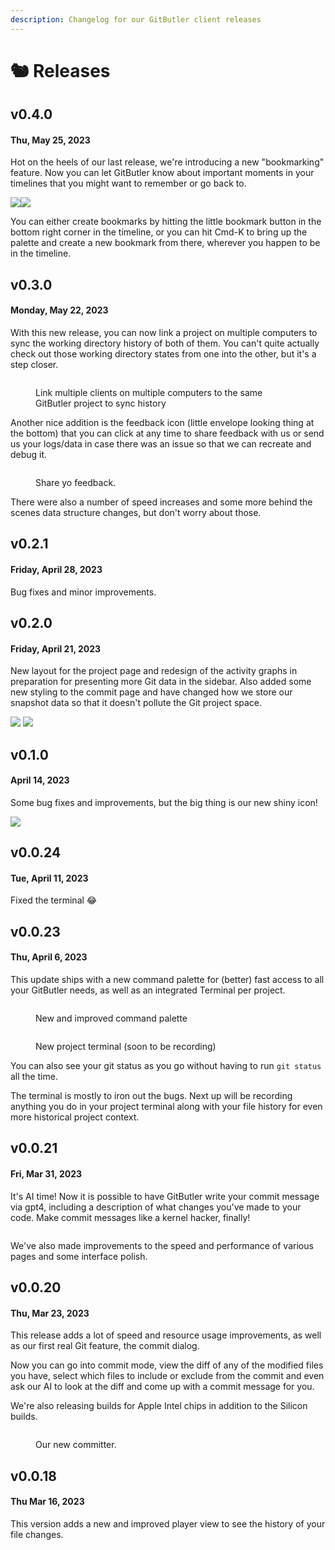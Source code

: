```yaml
---
description: Changelog for our GitButler client releases
---
```


# 🐿 Releases

## v0.4.0

#### Thu, May 25, 2023

Hot on the heels of our last release, we're introducing a new "bookmarking" feature. Now you can let GitButler know about important moments in your timelines that you might want to remember or go back to.

![](<../.gitbook/assets/CleanShot 2023-05-25 at 12.55.29@2x.png>)![](<../.gitbook/assets/CleanShot 2023-05-25 at 12.55.43@2x.png>)

You can either create bookmarks by hitting the little bookmark button in the bottom right corner in the timeline, or you can hit Cmd-K to bring up the palette and create a new bookmark from there, wherever you happen to be in the timeline.

## v0.3.0

#### Monday, May 22, 2023

With this new release, you can now link a project on multiple computers to sync the working directory history of both of them. You can't quite actually check out those working directory states from one into the other, but it's a step closer.

<figure><img src="../.gitbook/assets/CleanShot 2023-05-22 at 13.56.45@2x.png" alt=""><figcaption><p>Link multiple clients on multiple computers to the same GitButler project to sync history</p></figcaption></figure>

Another nice addition is the feedback icon (little envelope looking thing at the bottom) that you can click at any time to share feedback with us or send us your logs/data in case there was an issue so that we can recreate and debug it.

<figure><img src="../.gitbook/assets/CleanShot 2023-05-22 at 13.58.33@2x.png" alt=""><figcaption><p>Share yo feedback.</p></figcaption></figure>

There were also a number of speed increases and some more behind the scenes data structure changes, but don't worry about those.

## v0.2.1

#### Friday, April 28, 2023

Bug fixes and minor improvements.

## v0.2.0

#### Friday, April 21, 2023

New layout for the project page and redesign of the activity graphs in preparation for presenting more Git data in the sidebar. Also added some new styling to the commit page and have changed how we store our snapshot data so that it doesn't pollute the Git project space.

![](<../.gitbook/assets/CleanShot 2023-04-21 at 09.31.00@2x.png>) ![](<../.gitbook/assets/CleanShot 2023-04-21 at 09.31.43@2x.png>)

## v0.1.0

#### April 14, 2023

Some bug fixes and improvements, but the big thing is our new shiny icon!

![](../.gitbook/assets/icon.png)

## v0.0.24

#### Tue, April 11, 2023

Fixed the terminal :joy:

## v0.0.23

#### Thu, April 6, 2023

This update ships with a new command palette for (better) fast access to all your GitButler needs, as well as an integrated Terminal per project.

<figure><img src="../.gitbook/assets/CleanShot 2023-04-06 at 15.56.48@2x.png" alt=""><figcaption><p>New and improved command palette</p></figcaption></figure>

<figure><img src="../.gitbook/assets/CleanShot 2023-04-06 at 15.53.25@2x.png" alt=""><figcaption><p>New project terminal (soon to be recording)</p></figcaption></figure>

You can also see your git status as you go without having to run `git status` all the time.

The terminal is mostly to iron out the bugs. Next up will be recording anything you do in your project terminal along with your file history for even more historical project context.

## v0.0.21

#### Fri, Mar 31, 2023

It's AI time! Now it is possible to have GitButler write your commit message via gpt4, including a description of what changes you've made to your code. Make commit messages like a kernel hacker, finally!

<figure><img src="../.gitbook/assets/CleanShot 2023-04-05 at 13.54.44@2x.png" alt=""><figcaption></figcaption></figure>

We've also made improvements to the speed and performance of various pages and some interface polish.

## v0.0.20

#### Thu, Mar 23, 2023

This release adds a lot of speed and resource usage improvements, as well as our first real Git feature, the commit dialog.

Now you can go into commit mode, view the diff of any of the modified files you have, select which files to include or exclude from the commit and even ask our AI to look at the diff and come up with a commit message for you.

We're also releasing builds for Apple Intel chips in addition to the Silicon builds.

<figure><img src="../.gitbook/assets/CleanShot 2023-03-22 at 22.07.13@2x.png" alt=""><figcaption><p>Our new committer.</p></figcaption></figure>

## v0.0.18

#### Thu Mar 16, 2023

This version adds a new and improved player view to see the history of your file changes.

<figure><img src="../.gitbook/assets/CleanShot 2023-03-16 at 17.26.35@2x.png" alt=""><figcaption></figcaption></figure>
